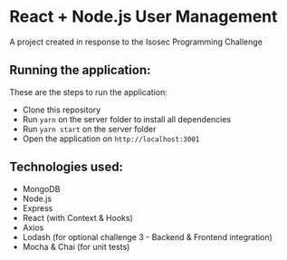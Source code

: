 # React + Node.js User Management

A project created in response to the Isosec Programming Challenge

## Running the application:

These are the steps to run the application: 
- Clone this repository
- Run `yarn` on the server folder to install all dependencies
- Run `yarn start` on the server folder
- Open the application on `http://localhost:3001`

## Technologies used:
- MongoDB
- Node.js
- Express
- React (with Context & Hooks)
- Axios
- Lodash (for optional challenge 3 - Backend & Frontend integration)
- Mocha & Chai (for unit tests)
